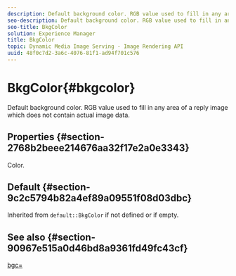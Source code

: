 ```yaml
---
description: Default background color. RGB value used to fill in any area of a reply image which does not contain actual image data.
seo-description: Default background color. RGB value used to fill in any area of a reply image which does not contain actual image data.
seo-title: BkgColor
solution: Experience Manager
title: BkgColor
topic: Dynamic Media Image Serving - Image Rendering API
uuid: 48f0c7d2-3a6c-4076-81f1-ad94f701c576
---
```


# BkgColor{#bkgcolor}

Default background color. RGB value used to fill in any area of a reply image which does not contain actual image data.

## Properties {#section-2768b2beee214676aa32f17e2a0e3343}

Color.

## Default {#section-9c2c5794b82a4ef89a09551f08d03dbc}

Inherited from `default::BkgColor` if not defined or if empty.

## See also {#section-90967e515a0d46bd8a9361fd49fc43cf}

[bgc=](../../../../../is-api/http-ref/image-serving-api-ref/c-http-protocol-reference/c-command-reference/r-bgc.md#reference-53376175f617446fbe5c69120f834b88) 
